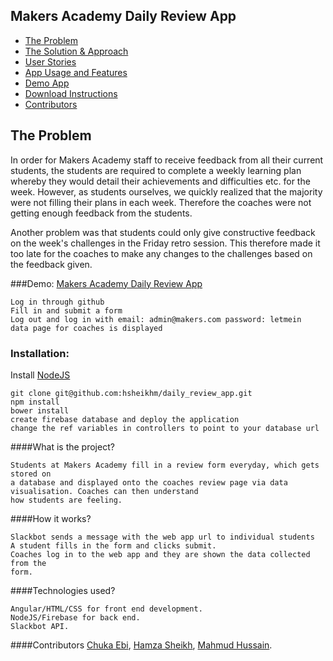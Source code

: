 ## Makers Academy Daily Review App

* [The Problem](#the-problem)
* [The Solution & Approach](#the-solution-and-approach)
* [User Stories](#user-stories)
* [App Usage and Features](#app-usage-and-features)
* [Demo App](#demo-app)
* [Download Instructions](#download-instructions)
* [Contributors](#contributors)

## The Problem

In order for Makers Academy staff to receive feedback from all their current students, the students are required to complete a weekly learning plan whereby they would detail their achievements and difficulties etc. for the week. However, as students ourselves, we quickly realized that the majority were not filling their plans in each week. Therefore the coaches were not getting enough feedback from the students.

Another problem was that students could only give constructive feedback on the week's challenges in the Friday retro session. This therefore made it too late for the coaches to make any changes to the challenges based on the feedback given.

###Demo:
[Makers Academy Daily Review App](https://shining-fire-9962.firebaseapp.com/)

```
Log in through github
Fill in and submit a form
Log out and log in with email: admin@makers.com password: letmein
data page for coaches is displayed
```

### Installation:

Install [NodeJS](https://nodejs.org/en/)

```
git clone git@github.com:hsheikhm/daily_review_app.git
npm install
bower install
create firebase database and deploy the application
change the ref variables in controllers to point to your database url
```

####What is the project?
```
Students at Makers Academy fill in a review form everyday, which gets stored on
a database and displayed onto the coaches review page via data visualisation. Coaches can then understand
how students are feeling.
```
####How it works?
```
Slackbot sends a message with the web app url to individual students
A student fills in the form and clicks submit.
Coaches log in to the web app and they are shown the data collected from the
form.
```
####Technologies used?
```
Angular/HTML/CSS for front end development.
NodeJS/Firebase for back end.
Slackbot API.
```

####Contributors
[Chuka Ebi](https://github.com/ChukaEbi), [Hamza Sheikh](https://github.com/hsheikhm), [Mahmud Hussain](https://github.com/mahmudh).
